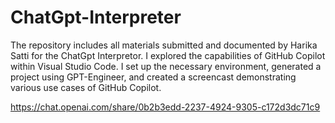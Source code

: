 # ChatGpt-Interpreter
The repository includes all materials submitted and documented by Harika Satti for the ChatGpt Interpretor. I explored the capabilities of GitHub Copilot within Visual Studio Code. I set up the necessary environment, generated a project using GPT-Engineer, and created a screencast demonstrating various use cases of GitHub Copilot.

https://chat.openai.com/share/0b2b3edd-2237-4924-9305-c172d3dc71c9
